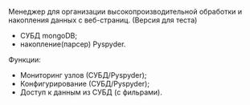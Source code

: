 Менеджер для организации высокопроизводительной обработки и накопления данных с веб-страниц. (Версия для теста)
  - СУБД mongoDB;
  - накопление(парсер) Pyspyder.

Функции:
  - Мониторинг узлов (СУБД/Pyspyder);
  - Конфигурирование (СУБД/Pyspyder);
  - Доступ к данным из СУБД (с фильрами).
